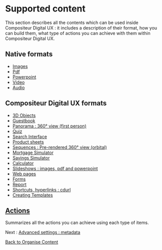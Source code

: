 # Supported content

This section describes all the contents which can be used inside Compositeur Digital UX : it includes a description of their format, how you can build them, what type of actions you can achieve with them within Compositeur Digital UX.

## Native formats
* [Images](images.md)
* [Pdf](pdf.md)
* [Powerpoint](powerpoint.md)
* [Video](video.md)
* [Audio](audio.md)

## Compositeur Digital UX formats
* [3D Objects](3dobj.md)
* [Guestbook](guestbook.md)
* [Panorama : 360° view (first person)](panorama.md)
* [Quiz](quiz.md)
* [Search Interface](search.md)
* [Product sheets](productsheet.md)
* [Sequences : Pre-rendered 360° view (orbital)](sequences.md)
* [Mortgage Simulator](simulator.md)
* [Savings Simulator](savings_simulator.md)
* [Calculator](calculator.md)
* [Slideshows : images, pdf and powerpoint](slideshows.md)
* [Web pages](web_page.md)
* [Forms](form.md)
* [Report](report.md)
* [Shortcuts, hyperlinks : cdurl](cdurl.md)
* [Creating Templates](templates.md)

## [Actions](actions.md)

Summarizes all the actions you can achieve using each type of items.

Next : [Advanced settings : metadata](../advanced_setting.md)

[Back to Organise Content](../index.md)
